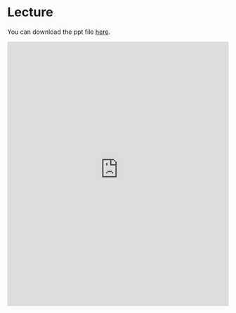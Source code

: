 # Lecture

You can download the ppt file [here](https://thelogicalgrammar.github.io/pLoT_workshop/2.pptx).

<iframe src='https://thelogicalgrammar.github.io/pLoT_workshop/lectures/2.pdf' width='100%' height='600px' frameborder='0'>
